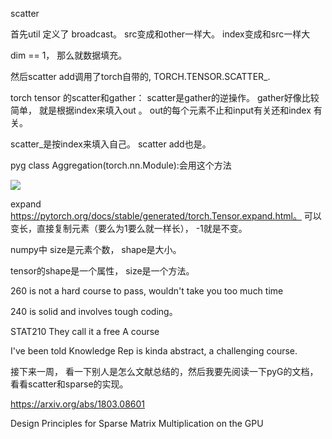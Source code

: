 scatter

首先util 定义了 broadcast。 src变成和other一样大。 index变成和src一样大

dim == 1， 那么就数据填充。 

然后scatter add调用了torch自带的,  TORCH.TENSOR.SCATTER_.

torch tensor 的scatter和gather： scatter是gather的逆操作。 gather好像比较简单， 就是根据index来填入out 。 out的每个元素不止和input有关还和index 有关。 

  scatter_是按index来填入自己。  scatter add也是。

pyg class Aggregation(torch.nn.Module):会用这个方法 



![](https://raw.githubusercontent.com/rusty1s/pytorch_scatter/master/docs/source/_figures/add.svg?sanitize=true)

expand https://pytorch.org/docs/stable/generated/torch.Tensor.expand.html。 可以变长，直接复制元素（要么为1要么就一样长），   -1就是不变。 

numpy中 size是元素个数， shape是大小。 

tensor的shape是一个属性， size是一个方法。



260 is not a hard course to pass, wouldn't take you too much time 

240 is solid and involves tough coding。

 STAT210 They call it a free A course

I've been told Knowledge Rep is kinda abstract, a challenging course.



接下来一周， 看一下别人是怎么文献总结的，然后我要先阅读一下pyG的文档， 看看scatter和sparse的实现。

https://arxiv.org/abs/1803.08601

Design Principles for Sparse Matrix Multiplication on the GPU
